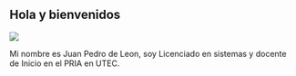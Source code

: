 ## Hola y bienvenidos

![](../images/juanpedro.jpg)


Mi nombre es Juan Pedro de Leon, soy Licenciado en sistemas y docente de Inicio en el PRIA en UTEC.
